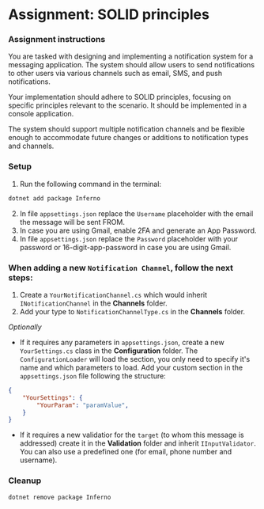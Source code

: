 # Assignment: SOLID principles
### Assignment instructions

You are tasked with designing and implementing a notification system for a messaging application. The system should allow users to send notifications to other users via various channels such as email, SMS, and push notifications.

Your implementation should adhere to SOLID principles, focusing on specific principles relevant to the scenario. It should be implemented in a console application.

The system should support multiple notification channels and be flexible enough to accommodate future changes or additions to notification types and channels.


### Setup
1. Run the following command in the terminal:
```bash
dotnet add package Inferno
```

2. In file `appsettings.json` replace the `Username` placeholder with the email the message will be sent FROM.
3. In case you are using Gmail, enable 2FA and generate an App Password.
4. In file `appsettings.json` replace the `Password` placeholder with your password or 16-digit-app-password in case you are using Gmail.

### When adding a new `Notification Channel`, follow the next steps:
1. Create a `YourNotificationChannel.cs` which would inherit `INotificationChannel` in the **Channels** folder.
2. Add your type to `NotificationChannelType.cs` in the **Channels** folder.

*Optionally*
* If it requires any parameters in `appsettings.json`, create a new `YourSettings.cs` class in the **Configuration** folder. The `ConfigurationLoader` will load the section, you only need to specify it's name and which parameters to load. Add your custom section in the `appsettings.json` file following the structure:

```json
{
    "YourSettings": {
        "YourParam": "paramValue",
    }
}
```

* If it requires a new validatior for the `target` (to whom this message is addressed) create it in the **Validation** folder and inherit `IInputValidator`. You can also use a predefined one (for email, phone number and username).


### Cleanup
```bash
dotnet remove package Inferno
```